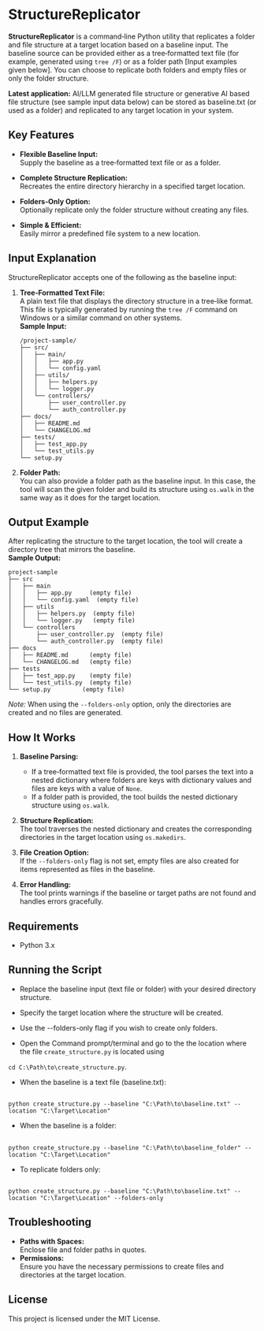 # StructureReplicator

**StructureReplicator** is a command‑line Python utility that replicates a folder and file structure at a target location based on a baseline input. The baseline source can be provided either as a tree‑formatted text file (for example, generated using `tree /F`) or as a folder path [Input examples given below]. You can choose to replicate both folders and empty files or only the folder structure.

**Latest application:** AI/LLM generated file structure or generative AI based file structure (see sample input data below) can be stored as baseline.txt (or used as a folder) and replicated to any target location in your system.

## Key Features

- **Flexible Baseline Input:**  
  Supply the baseline as a tree‑formatted text file or as a folder.

- **Complete Structure Replication:**  
  Recreates the entire directory hierarchy in a specified target location.

- **Folders‑Only Option:**  
  Optionally replicate only the folder structure without creating any files.

- **Simple & Efficient:**  
  Easily mirror a predefined file system to a new location.

## Input Explanation

StructureReplicator accepts one of the following as the baseline input:

1. **Tree‑Formatted Text File:**  
   A plain text file that displays the directory structure in a tree‑like format. This file is typically generated by running the `tree /F` command on Windows or a similar command on other systems.  
    **Sample Input:**  
    ```plaintext
    /project-sample/
    ├── src/
    │   ├── main/
    │   │   ├── app.py
    │   │   └── config.yaml
    │   ├── utils/
    │   │   ├── helpers.py
    │   │   └── logger.py
    │   └── controllers/
    │       ├── user_controller.py
    │       └── auth_controller.py
    ├── docs/
    │   ├── README.md
    │   └── CHANGELOG.md
    ├── tests/
    │   ├── test_app.py
    │   └── test_utils.py
    └── setup.py

2. **Folder Path:**  
   You can also provide a folder path as the baseline input. In this case, the tool will scan the given folder and build its structure using `os.walk` in the same way as it does for the target location.

## Output Example

After replicating the structure to the target location, the tool will create a directory tree that mirrors the baseline.  
    **Sample Output:**
    
    project-sample
    ├── src
    │   ├── main
    │   │   ├── app.py     (empty file)
    │   │   └── config.yaml  (empty file)
    │   ├── utils
    │   │   ├── helpers.py  (empty file)
    │   │   └── logger.py   (empty file)
    │   └── controllers
    │       ├── user_controller.py  (empty file)
    │       └── auth_controller.py  (empty file)
    ├── docs
    │   ├── README.md      (empty file)
    │   └── CHANGELOG.md   (empty file)
    ├── tests
    │   ├── test_app.py    (empty file)
    │   └── test_utils.py  (empty file)
    └── setup.py         (empty file)

*Note:* When using the `--folders-only` option, only the directories are created and no files are generated.

## How It Works

1. **Baseline Parsing:**  
   - If a tree‑formatted text file is provided, the tool parses the text into a nested dictionary where folders are keys with dictionary values and files are keys with a value of `None`.
   - If a folder path is provided, the tool builds the nested dictionary structure using `os.walk`.

2. **Structure Replication:**  
   The tool traverses the nested dictionary and creates the corresponding directories in the target location using `os.makedirs`.

3. **File Creation Option:**  
   If the `--folders-only` flag is not set, empty files are also created for items represented as files in the baseline.

4. **Error Handling:**  
   The tool prints warnings if the baseline or target paths are not found and handles errors gracefully.

## Requirements

- Python 3.x

## Running the Script
- Replace the baseline input (text file or folder) with your desired directory structure.
- Specify the target location where the structure will be created.
- Use the --folders-only flag if you wish to create only folders.

- Open the Command prompt/terminal and go to the the location where the file `create_structure.py` is located using 

 `cd C:\Path\to\create_structure.py`.
  - When the baseline is a text file (baseline.txt):
##
    python create_structure.py --baseline "C:\Path\to\baseline.txt" --location "C:\Target\Location"

  - When the baseline is a folder:
##
    python create_structure.py --baseline "C:\Path\to\baseline_folder" --location "C:\Target\Location"

  - To replicate folders only:
##
    python create_structure.py --baseline "C:\Path\to\baseline.txt" --location "C:\Target\Location" --folders-only




## Troubleshooting

- **Paths with Spaces:**  
  Enclose file and folder paths in quotes.
- **Permissions:**  
  Ensure you have the necessary permissions to create files and directories at the target location.

## License

This project is licensed under the MIT License.
